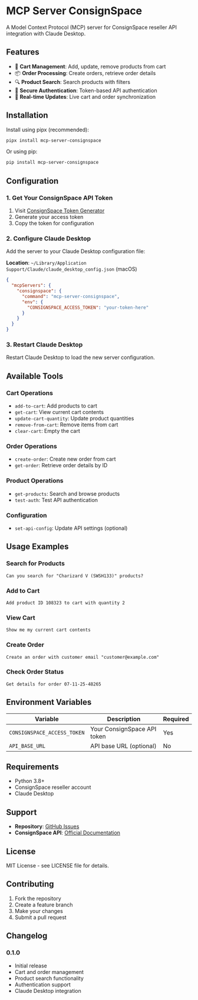 # MCP Server ConsignSpace

A Model Context Protocol (MCP) server for ConsignSpace reseller API integration with Claude Desktop.

## Features

- 🛒 **Cart Management**: Add, update, remove products from cart
- 📦 **Order Processing**: Create orders, retrieve order details
- 🔍 **Product Search**: Search products with filters
- 🔐 **Secure Authentication**: Token-based API authentication
- 🔄 **Real-time Updates**: Live cart and order synchronization

## Installation

Install using pipx (recommended):

```bash
pipx install mcp-server-consignspace
```

Or using pip:

```bash
pip install mcp-server-consignspace
```

## Configuration

### 1. Get Your ConsignSpace API Token

1. Visit [ConsignSpace Token Generator](https://test.consignspace.com.au/reseller/generate_api_token.php)
2. Generate your access token
3. Copy the token for configuration

### 2. Configure Claude Desktop

Add the server to your Claude Desktop configuration file:

**Location**: `~/Library/Application Support/Claude/claude_desktop_config.json` (macOS)

```json
{
  "mcpServers": {
    "consignspace": {
      "command": "mcp-server-consignspace",
      "env": {
        "CONSIGNSPACE_ACCESS_TOKEN": "your-token-here"
      }
    }
  }
}
```

### 3. Restart Claude Desktop

Restart Claude Desktop to load the new server configuration.

## Available Tools

### Cart Operations
- `add-to-cart`: Add products to cart
- `get-cart`: View current cart contents
- `update-cart-quantity`: Update product quantities
- `remove-from-cart`: Remove items from cart
- `clear-cart`: Empty the cart

### Order Operations
- `create-order`: Create new order from cart
- `get-order`: Retrieve order details by ID

### Product Operations
- `get-products`: Search and browse products
- `test-auth`: Test API authentication

### Configuration
- `set-api-config`: Update API settings (optional)

## Usage Examples

### Search for Products
```
Can you search for "Charizard V (SWSH133)" products?
```

### Add to Cart
```
Add product ID 108323 to cart with quantity 2
```

### View Cart
```
Show me my current cart contents
```

### Create Order
```
Create an order with customer email "customer@example.com"
```

### Check Order Status
```
Get details for order 07-11-25-48265
```

## Environment Variables

| Variable | Description | Required |
|----------|-------------|----------|
| `CONSIGNSPACE_ACCESS_TOKEN` | Your ConsignSpace API token | Yes |
| `API_BASE_URL` | API base URL (optional) | No |

## Requirements

- Python 3.8+
- ConsignSpace reseller account
- Claude Desktop

## Support

- **Repository**: [GitHub Issues](https://github.com/EvanGan2023/mcp-server-consignspace/issues)
- **ConsignSpace API**: [Official Documentation](https://test.consignspace.com.au/reseller/api/)

## License

MIT License - see LICENSE file for details.

## Contributing

1. Fork the repository
2. Create a feature branch
3. Make your changes
4. Submit a pull request

## Changelog

### 0.1.0
- Initial release
- Cart and order management
- Product search functionality
- Authentication support
- Claude Desktop integration
